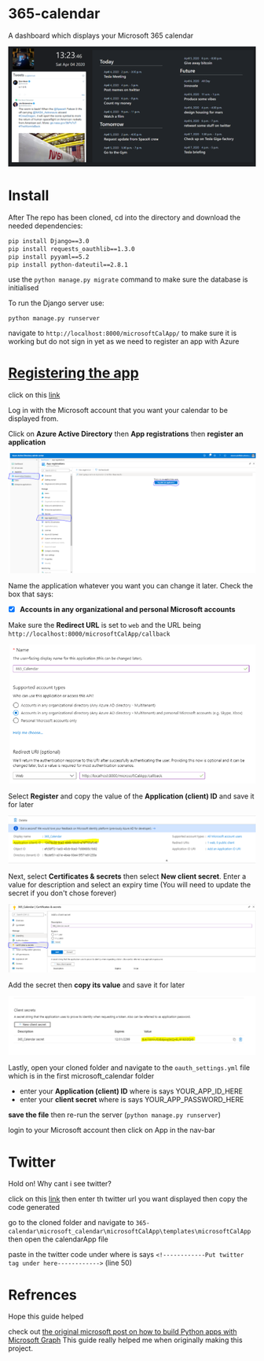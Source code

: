 # 365-calendar
A dashboard which displays your Microsoft 365 calendar

![dashboard](images/dashboard.PNG)



# Install
After The repo has been cloned, cd into the directory and download the needed dependencies:
```
pip install Django==3.0
pip install requests_oauthlib==1.3.0
pip install pyyaml==5.2
pip install python-dateutil==2.8.1
```
use the `python manage.py migrate` command to make sure the database is initialised


To run the Django server use:
```
python manage.py runserver
```
navigate to `http://localhost:8000/microsoftCalApp/` to make sure it is working but do not sign in yet as we need to register an app with Azure


# [Registering the app](https://aad.portal.azure.com/)
click on this [link](https://aad.portal.azure.com/)

Log in with the Microsoft account that you want your calendar to be displayed from.


Click on **Azure Active Directory** then **App registrations** then **register an application**

![](images/app-register.PNG)



Name the application whatever you want you can change it later. 
Check the box that says:
- [x] **Accounts in any organizational and personal Microsoft accounts**

Make sure the **Redirect URL** is set to `web` and the URL being `http://localhost:8000/microsoftCalApp/callback`

![](images/app-register-name.PNG)



Select **Register** and copy the value of the **Application (client) ID** and save it for later

![](images/app-id.PNG)



Next, select **Certificates & secrets** then select **New client secret**. Enter a value for description and select an expiry time (You will need to update the secret if you don't chose forever)

![](images/app-secret.PNG)



Add the secret then **copy its value** and save it for later

![](images/app-secret-value.PNG)



Lastly, open your cloned folder and navigate to the `oauth_settings.yml` file which is in the first microsoft_calendar folder
- enter your **Application (client) ID** where is says YOUR_APP_ID_HERE
- enter your **client secret** where is says YOUR_APP_PASSWORD_HERE

**save the file** then re-run the server (`python manage.py runserver`)

login to your Microsoft account then click on App in the nav-bar

# Twitter

Hold on! Why cant i see twitter?

click on this [link](https://publish.twitter.com/#) then enter th twitter url you want displayed then copy the code generated

go to the cloned folder and navigate to `365-calendar\microsoft_calendar\microsoftCalApp\templates\microsoftCalApp` then open the calendarApp file

paste in the twitter code under where is says `<!------------Put twitter tag under here------------>` (line 50)

# Refrences
Hope this guide helped 

check out [the original microsoft post on how to build Python apps with Microsoft Graph](https://docs.microsoft.com/en-us/graph/tutorials/python) This guide really helped me when originally making this project.
